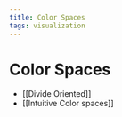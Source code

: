 ```yaml
---
title: Color Spaces
tags: visualization
---
```


# Color Spaces
- [[Divide Oriented]]
- [[Intuitive Color spaces]]


















































































